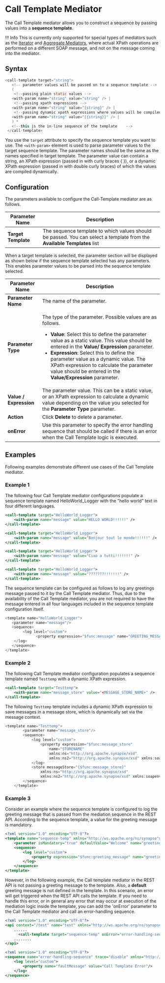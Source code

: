 # Call Template Mediator

The Call Template mediator allows you to construct a sequence by passing values into a **sequence template**.

!!! Info
    This is currently only supported for special types of mediators such as the [Iterator]({{base_path}}/reference/mediators/iterate-mediator) and [Aggregate Mediators]({{base_path}}/reference/mediators/aggregate-mediator), where actual XPath operations are performed on a different SOAP message, and not on the message coming into the mediator.

## Syntax

``` java
<call-template target="string">
   <!-- parameter values will be passed on to a sequence template -->
   (
    <!--passing plain static values -->
   <with-param name="string" value="string" /> |
    <!--passing xpath expressions -->
   <with-param name="string" value="{string}" /> |
    <!--passing dynamic xpath expressions where values will be compiled dynamically-->
   <with-param name="string" value="{{string}}" /> |
   ) *
   <!--this is the in-line sequence of the template    -->
 </call-template>
```

You use the `target` attribute to specify the sequence template you want to use. The `<with-param>` element is used to parse parameter values to the target sequence template. The parameter names should be the same as the names specified in target template. The parameter value can contain a string, an XPath expression (passed in with curly braces { }), or a dynamic XPath expression (passed in with double curly braces) of which the values are compiled dynamically.

## Configuration

The parameters available to configure the Call-Template mediator are as follows.

| Parameter Name      | Description                                                                                                             |
|---------------------|-------------------------------------------------------------------------------------------------------------------------|
| **Target Template** | The sequence template to which values should be passed. You can select a template from the **Available Templates** list |

When a target template is selected, the parameter section will be displayed as shown below if the sequence template selected has any parameters. This enables parameter values to be parsed into the sequence template selected.

<table>
<thead>
<tr class="header">
<th>Parameter Name</th>
<th>Description</th>
</tr>
</thead>
<tbody>
<tr class="odd">
<td><strong>Parameter Name</strong></td>
<td>The name of the parameter.</td>
</tr>
<tr class="even">
<td><strong>Parameter Type</strong></td>
<td><p>The type of the parameter. Possible values are as follows.</p>
<ul>
<li><strong>Value</strong>: Select this to define the parameter value as a static value. This value should be entered in the <strong>Value/ Expression</strong> parameter.</li>
<li><strong>Expression</strong>: Select this to define the parameter value as a dynamic value. The XPath expression to calculate the parameter value should be entered in the <strong>Value/Expression</strong> parameter.</li>
</ul></td>
</tr>
<tr class="odd">
<td><strong>Value / Expression</strong></td>
<td>The parameter value. This can be a static value, or an XPath expression to calculate a dynamic value depending on the value you selected for the <strong>Parameter Type</strong> parameter.</td>
</tr>
<tr class="even">
<td><strong>Action</strong></td>
<td>Click <strong>Delete</strong> <strong></strong> to delete a parameter.</td>
</tr>
<tr>
  <td>
    <b>onError</b>
  </td>
  <td>
    Use this parameter to specify the error handling sequence that should be called if there is an error when the Call Template logic is executed.
</tr>
</tbody>
</table>

## Examples

Following examples demonstrate different use cases of the Call Template mediator.

### Example 1

The following four Call Template mediator configurations populate a
sequence template named HelloWorld_Logger with the "hello world" text
in four different languages.

``` xml
<call-template target="HelloWorld_Logger">
    <with-param name="message" value="HELLO WORLD!!!!!!" />
</call-template>
```

``` xml
<call-template target="HelloWorld_Logger">
    <with-param name="message" value="Bonjour tout le monde!!!!!!" />
</call-template>
```

``` xml
<call-template target="HelloWorld_Logger">
    <with-param name="message" value="Ciao a tutti!!!!!!!" />
</call-template>
```

``` xml
<call-template target="HelloWorld_Logger">
    <with-param name="message" value="???????!!!!!!!" />
</call-template>
```

The sequence template can be configured as follows to log any greetings
message passed to it by the Call Template mediator. Thus, due to the
availability of the Call Template mediator, you are not required to have
the message entered in all four languages included in the sequence
template configuration itself.

``` java
<template name="HelloWorld_Logger">
   <parameter name="message"/>
   <sequence>
        <log level="custom">
              <property expression="$func:message" name="GREETING_MESSAGE"/>
    </log>
   </sequence>
</template>
```

### Example 2

The following Call Template mediator configuration populates a sequence template named `Testtemp` with a dynamic XPath expression.

``` xml
<call-template target="Testtemp">
    <with-param name="message_store" value="<MESSAGE_STORE_NAME>" />
</call-template>
```

The following `Testtemp` template includes a dynamic XPath expression to save messages in a message store, which is
dynamically set via the message context.

``` java
<template name="Testtemp">
        <parameter name="message_store"/>
        <sequence>
            <log level="custom">
                <property expression="$func:message_store"
                    name="STORENAME"
                    xmlns:ns="http://org.apache.synapse/xsd"
                    xmlns:ns2="http://org.apache.synapse/xsd" xmlns:soapenv="http://www.w3.org/2003/05/soap-envelope"/>
            </log>
            <store messageStore="{$func:message_store}"
                xmlns:ns="http://org.apache.synapse/xsd"
                xmlns:ns2="http://org.apache.synapse/xsd" xmlns:soapenv="http://www.w3.org/2003/05/soap-envelope"/>
        </sequence>
    </template>
```

### Example 3

Consider an example where the sequence template is configured to log the greeting message that is passed from the mediation sequence in the REST API. According to the sequence template, a value for the greeting message is mandatory. 

```xml
<?xml version="1.0" encoding="UTF-8"?>
<template name="sequence-temp" xmlns="http://ws.apache.org/ns/synapse">
    <parameter isMandatory="true" defaultValue="Welcome" name="greeting_message"/>
    <sequence>
        <log level="custom">
            <property expression="$func:greeting_message" name="greeting"/>
        </log>
    </sequence>
</template>
```

However, in the following example, the Call template mediator in the REST API is not passing a greeting message to the template. Also, a <b>default</b> greeting message is not defined in the template. In this scenario, an error will get triggered when the REST API calls the template. If you need to handle this error, or in general any error that may occur at execution of the mediation logic inside the template, you can add the 'onError' parameter to the Call Template mediator and call an error-handling sequence.

```xml tab="Call Template"
<?xml version="1.0" encoding="UTF-8"?>
<api context="/test" name="test" xmlns="http://ws.apache.org/ns/synapse">
    ......
      <call-template target="sequence-temp" onError="error-handling-sequence" />
    ........
</api>
```

```xml tab="error-handling-sequence"
<?xml version="1.0" encoding="UTF-8"?>
<sequence name="error-handling-sequence" trace="disable" xmlns="http://ws.apache.org/ns/synapse">
    <log level="custom">
        <property name="faultMessage" value="Call Template Error"/>
    </log>
</sequence>
```